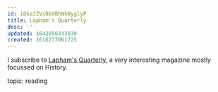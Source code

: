 ```yaml
---
id: iOkaJZVi0bXBhNkNyglyF
title: Lapham's Quarterly
desc: ''
updated: 1642956343930
created: 1616277061725
---
```


I subscribe to [Lapham's Quarterly](https://laphamsquarterly.org), a very interesting
magazine mostly focussed on History.

topic: reading
